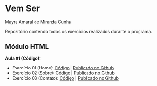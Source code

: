 # Vem Ser
Mayra Amaral de Miranda Cunha  
  
Repositório contendo todos os exercícios realizados durante o programa.  
  
## Módulo HTML
**Aula 01 (Código):**
- Exercício 01 (Home): [Código](https://github.com/mayraamaral/vemser/blob/main/html/ex1/index.html) | [Publicado no Github](https://mayraamaral.github.io/vemser/html/ex1/)  
- Exercício 02 (Sobre): [Código](https://github.com/mayraamaral/vemser/blob/main/html/ex1/sobre.html) | [Publicado no Github](https://mayraamaral.github.io/vemser/html/ex1/sobre.html)
- Exercício 03 (Contato): [Código](https://github.com/mayraamaral/vemser/blob/main/html/ex1/contato.html) | [Publicado no Github](https://mayraamaral.github.io/vemser/html/ex1/contato.html)
  